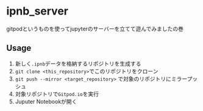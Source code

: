 # ipnb_server

gitpodというものを使ってjupyterのサーバーを立てて遊んでみましたの巻

## Usage
1. 新しく`.ipnb`データを格納するリポジトリを生成する
2. `git clone <this_repository>`でこのリポジトリをクローン
3. `git push --mirror <target_repository>` で対象のリポジトリにミラープッシュ
4. 対象リポジトリで`Gitpod.io`を実行
5. Juputer Notebookが開く
